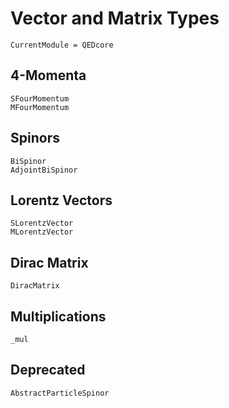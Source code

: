 # Vector and Matrix Types

```@meta
CurrentModule = QEDcore
```

## 4-Momenta
```@docs
SFourMomentum
MFourMomentum
```

## Spinors
```@docs
BiSpinor
AdjointBiSpinor
```

## Lorentz Vectors
```@docs
SLorentzVector
MLorentzVector
```

## Dirac Matrix
```@docs
DiracMatrix
```

## Multiplications
```@docs
_mul
```

## Deprecated
```@docs
AbstractParticleSpinor
```
